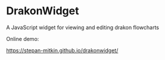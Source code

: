 # DrakonWidget

A JavaScript widget for viewing and editing drakon flowcharts

Online demo:

https://stepan-mitkin.github.io/drakonwidget/

